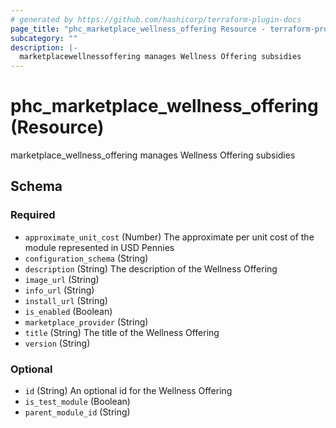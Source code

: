 ```yaml
---
# generated by https://github.com/hashicorp/terraform-plugin-docs
page_title: "phc_marketplace_wellness_offering Resource - terraform-provider-phc"
subcategory: ""
description: |-
  marketplacewellnessoffering manages Wellness Offering subsidies
---
```


# phc_marketplace_wellness_offering (Resource)

marketplace_wellness_offering manages Wellness Offering subsidies



<!-- schema generated by tfplugindocs -->
## Schema

### Required

- `approximate_unit_cost` (Number) The approximate per unit cost of the module represented in USD Pennies
- `configuration_schema` (String)
- `description` (String) The description of the Wellness Offering
- `image_url` (String)
- `info_url` (String)
- `install_url` (String)
- `is_enabled` (Boolean)
- `marketplace_provider` (String)
- `title` (String) The title of the Wellness Offering
- `version` (String)

### Optional

- `id` (String) An optional id for the Wellness Offering
- `is_test_module` (Boolean)
- `parent_module_id` (String)


